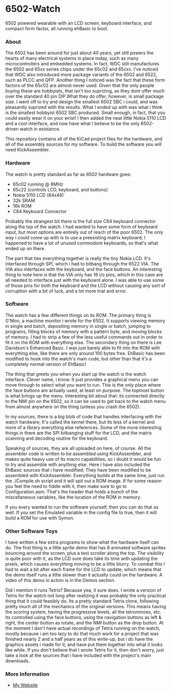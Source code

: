 # 6502-Watch
6502 powered wearable with an LCD screen, keyboard interface, and compact form factor, all running ehBasic to boot.

### About

The 6502 has been around for just about 40 years, yet still powers the hearts of many electrical systems in place today, such as many microcontrollers and embedded systems. In fact, WDC still manufactures the 6502 and 65xx series chips under the 65c02 and 65cxx. I've noticed that WDC also introduced more package variants of the 6502 and 6522, such as PLCC and QFP. Another thing I noticed was the fact that these form factors of the 65c02 are almost never used. Given that the only people buying these are hobbyists, that isn't too suprizing, as they dont offer much over the standard 40 pin DIP.What they do offer, however, is small package size. I went off to try and design the smallest 6502 SBC i could, and was pleasantly suprized with the results. What I ended up with was what i think is the smallest hobbyist 6502 SBC produced. Small enough, in fact, that you could easily wear it on your wrist! I then added the neat little Nokia 5110 LCD and a cool interface, and now have what I believe to be the only 6502-driven watch in existance.

This repository contains all of the KiCad project files for the hardware, and all of the assembly sources for my software. To build the software you will need KickAssembler.

### Hardware

The watch is pretty standard as far as 6502 hardware goes:

 * 65c02 running @ 8MHz
 * 65c22 (controls LCD, keyboard, and buttons)
 * Nokia 5110 LCD (84x48)
 * 32k SRAM
 * 16k ROM
 * C64 Keyboard Connector

Probably the strangest bit there is the full size C64 keyboard connector along the top of the watch. I had wanted to have some form of keyboard input, but most options are entirely out of reach of the poor 6502. The only way i could come up with is to use a preexisting matrix keyboard; I happened to have a lot of unused commodore keyboards, so that's what ended up on there.

The part that ties everything together is really the tiny Nokia LCD. It's interfaced through SPI, which i had to bitbang through the 6522 VIA. The VIA also interfaces with the keyboard, and the face buttons. An interesting thing to note here is that the VIA only has 16 i/o pins, which in this case are all needed to interface just with the keyboard alone. I was able to use some of those pins for both the keyboard and the LCD without causing any sort of corruption with a bit of luck, and a lot more trial and error.

### Software

The watch has a few different things on its ROM. The primary thing is G'Mon, a machine monitor i wrote for the 6502. It  supports viewing memory in single and batch, depositing memory in single or batch, jumping to programs, filling blocks of memory with a pattern byte, and moving blocks of memory. I had to strip a few of the less useful commands out in order to fit it on the ROM with everything else. The secondary thing on there is Lee Davidson's Enhanced Basic. I was just barely able to fit into the ROM with everything else, like there are only around 100 bytes free. EhBasic has been modified to hook into the watch's main code, but other than that it's a completely normal version of EhBasic!

The thing that greets you when you start up the watch is the watch interface. Clever name, i know. It just provides a graphical menu you can move through to select what you want to run. This is the only place where the face buttons are actually used, at least on purpose. The topmost button is what brings up the menu. Interesting bit about that: its connected directly to the NMI pin on the 6502, so it can be used to get back to the watch menu from almost anywhere on the thing (unless you crash the 6502).

In my sources, there is a big blob of code that handles interfacing with the watch hardware; It's called the kernel there, but its less of a kernel and more of a library everything else references. Some of the more interesting things in there are the SPI bitbanging stuff for the LCD, and the matrix scanning and decoding routine for the keyboard.

Speaking of sources, they are all uploaded on here, of course. All the assembler code is written to be assembled using KickAssembler, and makes quite heavy use of its macro capabilities, so i doubt it would be fun to try and assemble with anything else. Here i have also included the EhBasic sources that i have modified; They have been modified to be assembled with KickAssembler. Everything builds at the same time, just run the ./Compile.sh script and it will spit out a ROM image. If for some reason you feel the need to fiddle with it, then make sure to go to Configuration.asm: That's the header that holds a bunch of the miscellaneous variables, like the location of the ROM in memory.

If you every wanted to run the software yourself, then you can do that as well. If you set the Emulated variable in the config file to true, then it will build a ROM for use with Symon.

### Other Software Toys

I have written a few extra programs to show what the hardware itself can do. The first thing is a little sprite demo that has 8 animated software sprites bouncing around the screen, plus a text scroller along the top. The visibility is quite poor with it, as the LCD sure does take its time with updating the pixels, which causes everything moving to be a little blurry. To combat this I had to wait a bit after each frame for the LCD to update, which means that the demo itself runs a little slower than it actually could on the hardware. A video of this demo in action is in the Demos section.

Did i mention it runs Tetris? Because yea, it sure does. I wrote a version of Tetris for the watch not long after realizing it was probably the only practical thing that it could feasibly do. Its a pretty standard Tetris clone, following pretty much all of the mechanics of the original versions. This means having the scoring system, having the progressive levels, all the tetrominoes, etc. Its controlled using the face buttons, using the navigation buttons as left & right, the center button as rotate, and the NMI button as the drop button. At the moment I don't have actual recordings of Tetris running on the watch, mostly because i am too lazy to do that much work for a project that was finished nearly 2 and a half years as of this write-up, but i do have the graphics assets i made for it, and have put them together into what it looks like while. If you don't believe that I wrote Tetris for it, then don't worry, just take a look at the sources that i have included with the project's main downloads.

### More Information

 * [My Website](http://notartyoms-box.net/6502watch.html)
